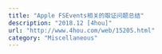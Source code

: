 ```yaml
---
title: "Apple FSEvents相关的取证问题总结"
description: "2018.12 [4hou]"
url: "http://www.4hou.com/web/15205.html"
category: "Miscellaneous"
---
```

